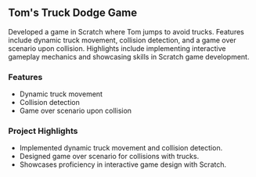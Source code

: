 ## Tom's Truck Dodge Game

Developed a game in Scratch where Tom jumps to avoid trucks. Features include dynamic truck movement, collision detection, and a game over scenario upon collision. Highlights include implementing interactive gameplay mechanics and showcasing skills in Scratch game development.

### Features
- Dynamic truck movement
- Collision detection
- Game over scenario upon collision

### Project Highlights
- Implemented dynamic truck movement and collision detection.
- Designed game over scenario for collisions with trucks.
- Showcases proficiency in interactive game design with Scratch.
